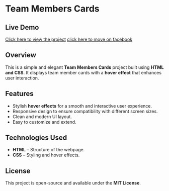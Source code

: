 # Team Members Cards

## Live Demo
[Click here to view the project](https://qutubahmed732.github.io/team-members-cards/)
[click here to move on facebook](https://www.facebook.com)

## Overview
This is a simple and elegant **Team Members Cards** project built using **HTML and CSS**. It displays team member cards with a **hover effect** that enhances user interaction.

## Features
- Stylish **hover effects** for a smooth and interactive user experience.
- Responsive design to ensure compatibility with different screen sizes.
- Clean and modern UI layout.
- Easy to customize and extend.

## Technologies Used
- **HTML** – Structure of the webpage.
- **CSS** – Styling and hover effects.

## License
This project is open-source and available under the **MIT License**.

